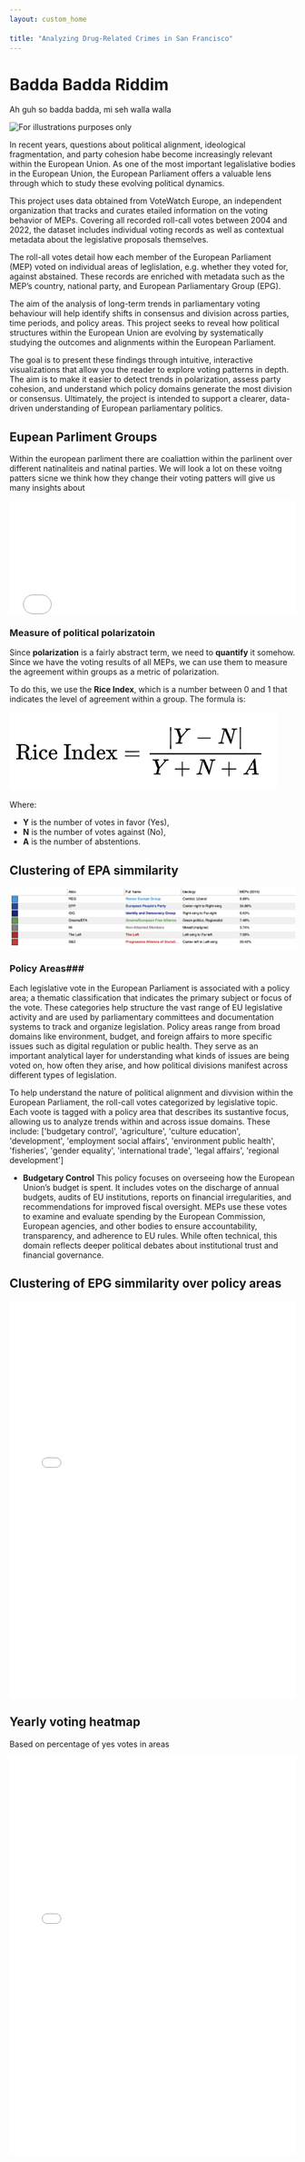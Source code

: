 ```yaml
---
layout: custom_home

title: "Analyzing Drug-Related Crimes in San Francisco"
---
```


# Badda Badda Riddim

Ah guh so badda badda, mi seh walla walla

![For illustrations purposes only](images/voting_polarization_USA.png)

In recent years, questions about political alignment, ideological fragmentation, and party cohesion habe become increasingly relevant within the European Union. As one of the most important legalislative bodies in the European Union, the European Parliament offers a valuable lens through which to study these evolving political dynamics.

This project uses data obtained from VoteWatch Europe, an independent organization that tracks and curates etailed information on the voting behavior of MEPs. Covering all recorded roll-call votes between 2004 and 2022, the dataset includes individual voting records as well as contextual metadata about the legislative proposals themselves.

The roll-all votes detail how each member of the European Parliament (MEP) voted on individual areas of leglislation, e.g. whether they voted for, against abstained. These records are enriched with metadata such as the MEP’s country, national party, and European Parliamentary Group (EPG).

The aim of the analysis of long-term trends in parliamentary voting behaviour will help identify shifts in consensus and division across parties, time periods, and policy areas. This project seeks to reveal how political structures within the European Union are evolving by systematically studying the outcomes and alignments within the European Parliament.

The goal is to present these findings through intuitive, interactive visualizations that allow you the reader to explore voting patterns in depth. The aim is to make it easier to detect trends in polarization, assess party cohesion, and understand which policy domains generate the most division or consensus. Ultimately, the project is intended to support a clearer, data-driven understanding of European parliamentary politics.


## Eupean Parliment Groups

Within the european parliment there are coaliattion within the parlinent over different natinaliteis and natinal parties. We will look a lot on these voitng patters sicne we think how they change their voting patters will give us many insights about

<div style="display: flex; justify-content: center; margin: 0; padding: 0; line-height: 0;">
  <iframe 
    src="/images/epg_table_bokeh.html"
    style="width: 90vw; max-width: 1000px; height: 200px; border: none; display: block; margin: 0; padding: 0;"
    loading="lazy">
  </iframe>
</div>




### Measure of political polarizatoin


Since **polarization** is a fairly abstract term, we need to **quantify** it somehow. Since we have the voting results of all MEPs, we can use them to measure the agreement within groups as a metric of polarization.

To do this, we use the **Rice Index**, which is a number between 0 and 1 that indicates the level of agreement within a group. The formula is:



![Rice Index](images/rice_index.png)

Where:

* **Y** is the number of votes in favor (Yes),
* **N** is the number of votes against (No),
* **A** is the number of abstentions.




## Clustering of EPA simmilarity

![Rice Index](images/epg_table_bokeh.png)


### Policy Areas###
Each legislative vote in the European Parliament is associated with a policy area; a thematic classification that indicates the primary subject or focus of the vote. These categories help structure the vast range of EU legislative activity and are used by parliamentary committees and documentation systems to track and organize legislation. Policy areas range from broad domains like environment, budget, and foreign affairs to more specific issues such as digital regulation or public health. They serve as an important analytical layer for understanding what kinds of issues are being voted on, how often they arise, and how political divisions manifest across different types of legislation.

To help understand the nature of political alignment and divvision within the European Parliament, the roll-call votes categorized by legislative topic. Each voote is tagged with a policy area that describes its sustantive focus, allowing us to analyze trends within and across issue domains. These include:
['budgetary control', 'agriculture', 'culture education', 'development', 'employment social affairs', 'environment public health', 'fisheries', 'gender equality', 'international trade', 'legal affairs', 'regional development']

* **Budgetary Control** This policy  focuses on overseeing how the European Union’s budget is spent. It includes votes on the discharge of annual budgets, audits of EU institutions, reports on financial irregularities, and recommendations for improved fiscal oversight. MEPs use these votes to examine and evaluate spending by the European Commission, European agencies, and other bodies to ensure accountability, transparency, and adherence to EU rules. While often technical, this domain reflects deeper political debates about institutional trust and financial governance.







## Clustering of EPG simmilarity over policy areas


<div style="display: flex; justify-content: center;">
  <iframe 
    src="/images/epg_clustering_per_policy_area.html"
    style="width: 90vw; max-width: 1000px; height: 700px; border: none;"
    loading="lazy">
  </iframe>
</div>





## Yearly voting heatmap

Based on percentage of yes votes in areas

<div style="display: flex; justify-content: center;">
  <iframe 
    src="/images/ep_voting_yearly_heatmap.html"
    style="width: 90vw; max-width: 1000px; height: 700px; border: none;"
    loading="lazy">
  </iframe>
</div>

